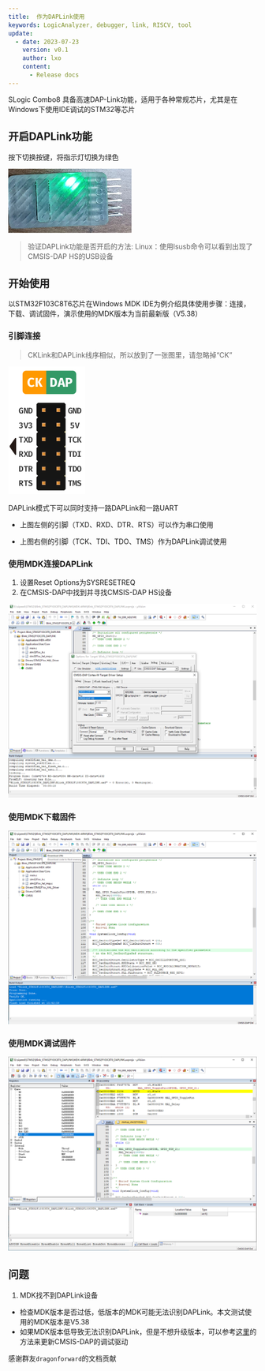 ```yaml
---
title:  作为DAPLink使用
keywords: LogicAnalyzer, debugger, link, RISCV, tool
update:
  - date: 2023-07-23
    version: v0.1
    author: lxo
    content:
      - Release docs
---
```


SLogic Combo8 具备高速DAP-Link功能，适用于各种常规芯片，尤其是在Windows下使用IDE调试的STM32等芯片

## 开启DAPLink功能

按下切换按键，将指示灯切换为绿色

![slogic_led_green](./assets/use_daplink_function/slogic_led_green.png)

> 验证DAPLink功能是否开启的方法:
> Linux：使用lsusb命令可以看到出现了CMSIS-DAP HS的USB设备

## 开始使用

以STM32F103C8T6芯片在Windows MDK IDE为例介绍具体使用步骤：连接，下载、调试固件，演示使用的MDK版本为当前最新版（V5.38）

### 引脚连接

> CKLink和DAPLink线序相似，所以放到了一张图里，请忽略掉“CK”

![daplink_cklink_line_order](./assets/use_daplink_function/daplink_cklink_line_order.png)

DAPLink模式下可以同时支持一路DAPLink和一路UART

- 上图左侧的引脚（TXD、RXD、DTR、RTS）可以作为串口使用

- 上图右侧的引脚（TCK、TDI、TDO、TMS）作为DAPLink调试使用

### 使用MDK连接DAPLink

1. 设置Reset Options为SYSRESETREQ
2. 在CMSIS-DAP中找到并寻找CMSIS-DAP HS设备

![cfg_dap_debugger_of_mdk](./assets/use_daplink_function/cfg_dap_debugger_of_mdk.png)

### 使用MDK下载固件

![download_fw_in_mdk](./assets/use_daplink_function/download_fw_in_mdk.png)

### 使用MDK调试固件

![start_debugger_in_mdk](./assets/use_daplink_function/start_debugger_in_mdk.png)

## 问题

1. MDK找不到DAPLink设备
- 检查MDK版本是否过低，低版本的MDK可能无法识别DAPLink。本文测试使用的MDK版本是V5.38
- 如果MDK版本低导致无法识别DAPLink，但是不想升级版本，可以参考[这里](https://developer.arm.com/documentation/ka003663/latest/)的方法来更新CMSIS-DAP的调试驱动

感谢群友`dragonforward`的文档贡献